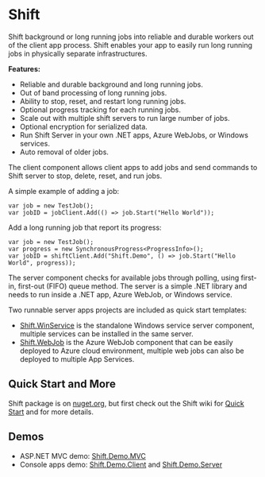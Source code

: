 # Shift
Shift background or long running jobs into reliable and durable workers out of the client app process. Shift enables your app to easily run long running jobs in physically separate infrastructures. 

**Features:**
- Reliable and durable background and long running jobs.
- Out of band processing of long running jobs. 
- Ability to stop, reset, and restart long running jobs.
- Optional progress tracking for each running jobs.
- Scale out with multiple shift servers to run large number of jobs.
- Optional encryption for serialized data.
- Run Shift Server in your own .NET apps, Azure WebJobs, or Windows services. 
- Auto removal of older jobs.

The client component allows client apps to add jobs and send commands to Shift server to stop, delete, reset, and run jobs.

A simple example of adding a job:
```
var job = new TestJob();
var jobID = jobClient.Add(() => job.Start("Hello World"));
```

Add a long running job that report its progress:
```
var job = new TestJob();
var progress = new SynchronousProgress<ProgressInfo>();
var jobID = shiftClient.Add("Shift.Demo", () => job.Start("Hello World", progress));
```

The server component checks for available jobs through polling, using first-in, first-out (FIFO) queue method. The server is a simple .NET library and needs to run inside a .NET app, Azure WebJob, or Windows service. 

Two runnable server apps projects are included as quick start templates:
- [Shift.WinService](https://github.com/hhalim/Shift.WinService) is the standalone Windows service server component, multiple services can be installed in the same server. 
- [Shift.WebJob](https://github.com/hhalim/Shift.WebJob) is the Azure WebJob component that can be easily deployed to Azure cloud environment, multiple web jobs can also be deployed to multiple App Services. 

## Quick Start and More
Shift package is on [nuget.org](https://www.nuget.org/packages/Shift), but first check out the Shift wiki for [Quick Start](https://github.com/hhalim/Shift/wiki/Quick-Start) and for more details. 

## Demos
- ASP.NET MVC demo: [Shift.Demo.MVC](https://github.com/hhalim/Shift.Demo.MVC)
- Console apps demo: [Shift.Demo.Client](https://github.com/hhalim/Shift.Demo.Client) and [Shift.Demo.Server](https://github.com/hhalim/Shift.Demo.Server)
